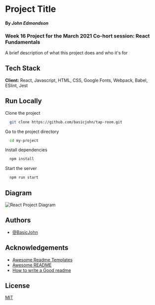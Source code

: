 
# Project Title
#### By _**John Edmondson**_

### Week 16 Project for the March 2021 Co-hort session: React Fundamentals

A brief description of what this project does and who it's for


## Tech Stack

**Client:** React, Javascript, HTML, CSS, Google Fonts, Webpack, Babel, ESlint, Jest

  
## Run Locally

Clone the project

```bash
  git clone https://github.com/basicjohn/tap-room.git
```

Go to the project directory

```bash
  cd my-project
```

Install dependencies

```bash
  npm install
```

Start the server

```bash
  npm run start
```
## Diagram

![React Project Diagram](https://via.placeholder.com/468x300?text=App+Screenshot+Here)

  
## Authors

- [@BasicJohn](https://www.github.com/basicjohn)

  
## Acknowledgements

 - [Awesome Readme Templates](https://awesomeopensource.com/project/elangosundar/awesome-README-templates)
 - [Awesome README](https://github.com/matiassingers/awesome-readme)
 - [How to write a Good readme](https://bulldogjob.com/news/449-how-to-write-a-good-readme-for-your-github-project)

  
## License

[MIT](https://choosealicense.com/licenses/mit/)

  